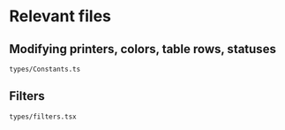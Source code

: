 
# Relevant files

## Modifying printers, colors, table rows, statuses 
`types/Constants.ts`
## Filters
`types/filters.tsx`